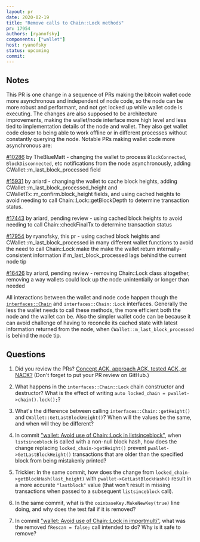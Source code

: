 ```yaml
---
layout: pr
date: 2020-02-19
title: "Remove calls to Chain::Lock methods"
pr: 17954
authors: [ryanofsky]
components: ["wallet"]
host: ryanofsky
status: upcoming
commit:
---
```


## Notes

This PR is one change in a sequence of PRs making the bitcoin wallet code more
asynchronous and independent of node code, so the node can be more robust and
performant, and not get locked up while wallet code is executing. The changes
are also supposed to be architecture improvements, making the wallet/node
interface more high level and less tied to implementation details of the node
and wallet. They also get wallet code closer to being able to work offline or in
different processes without constantly querying the node. Notable PRs making
wallet code more asynchronous are:

[#10286](https://github.com/bitcoin/bitcoin/pull/10286) by TheBlueMatt -
changing the wallet to process `BlockConnected`, `BlockDisconnected`, etc
notifications from the node asynchronously, adding
CWallet::m_last_block_processed field

[#15931](https://github.com/bitcoin/bitcoin/pull/15931) by ariard - changing the
wallet to cache block heights, adding CWallet::m_last_block_processed_height and
CWalletTx::m_confirm.block_height fields, and using cached heights to avoid
needing to call Chain::Lock::getBlockDepth to determine transaction status.

[#17443](https://github.com/bitcoin/bitcoin/pull/17443) by ariard, pending
review - using cached block heights to avoid needing to call Chain::checkFinalTx
to determine transaction status

[#17954](https://github.com/bitcoin/bitcoin/pull/17954) by ryanofsky, this pr -
using cached block heights and CWallet::m_last_block_processed in many different
wallet functions to avoid the need to call Chain::Lock make the make the wallet
return internally-consistent information if m_last_block_processed lags behind
the current node tip

[#16426](https://github.com/bitcoin/bitcoin/pull/16426) by ariard, pending
review - removing Chain::Lock class altogether, removing a way wallets could
lock up the node unintentially or longer than needed

All interactions between the wallet and node code happen though the
[`interfaces::Chain`](https://github.com/bitcoin/bitcoin/blob/470664f2b788e2cce9202991d11476a6fef00ef4/src/interfaces/chain.h#L54)
and `interfaces::Chain::Lock` interfaces. Generally the less the wallet needs to
call these methods, the more efficient both the node and the wallet can be. Also
the simpler wallet code can be because it can avoid challenge of having to
reconcile its cached state with latest information returned from the node, when
`CWallet::m_last_block_processed` is behind the node tip.

## Questions

1. Did you review the PRs? [Concept ACK, approach ACK, tested ACK, or
NACK?](https://github.com/bitcoin/bitcoin/blob/master/CONTRIBUTING.md#peer-review)
(Don't forget to put your PR review on GitHub.)

2. What happens in the `interfaces::Chain::Lock` chain constructor and
destructor? What is the effect of writing `auto locked_chain =
pwallet->chain().lock();`?

3. What's the difference between calling `interfaces::Chain::getHeight()` and
`CWallet::GetLastBlockHeight()`? When will the values be the same, and when will
they be different?

4. In commit ["wallet: Avoid use of Chain::Lock in
listsinceblock"](https://github.com/bitcoin/bitcoin/pull/17954/commits/e276b6821430ec2c18aba55137daf98bae770054),
when `listsinceblock` is called with a non-null block hash, how does the change
replacing `locked_chain->getHeight()` prevent `pwallet->GetLastBlockHeight()`
transactions that are older than the specified block from being mistakenly
printed?

5. Trickier: In the same commit, how does the change from
`locked_chain->getBlockHash(last_height)` with `pwallet->GetLastBlockHash()`
result in a more accurate `"lastblock"` value (that won't result in missing
transactions when passed to a subsequent `listsinceblock` call).

6. In the same commit, what is the `coinbaseKey.MakeNewKey(true)` line doing,
and why does the test fail if it is removed?

7. In commit ["wallet: Avoid use of Chain::Lock in
importmulti"](https://github.com/bitcoin/bitcoin/pull/17954/commits/b91020a919d445dee91e908969ba8f964dd2ca4b),
what was the removed `fRescan = false;` call intended to do? Why is it safe to
remove?

<!-- TODO: uncomment and add meeting log
## Meeting Log
```
```
--->